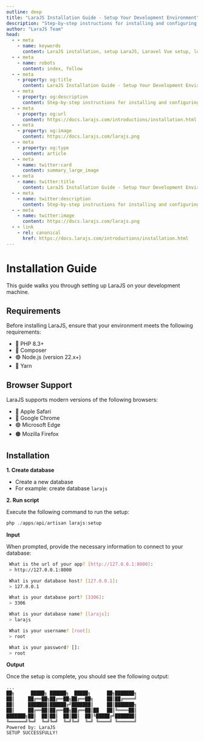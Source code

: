 ```yaml
---
outline: deep
title: "LaraJS Installation Guide - Setup Your Development Environment"
description: "Step-by-step instructions for installing and configuring LaraJS, the Laravel & Vue.js low-code platform for rapid application development"
author: "LaraJS Team"
head:
  - - meta
    - name: keywords
      content: LaraJS installation, setup LaraJS, Laravel Vue setup, low-code platform installation, LaraJS configuration, Laravel development environment, Vue.js setup, web application setup
  - - meta
    - name: robots
      content: index, follow
  - - meta
    - property: og:title
      content: LaraJS Installation Guide - Setup Your Development Environment
  - - meta
    - property: og:description
      content: Step-by-step instructions for installing and configuring LaraJS, the Laravel & Vue.js low-code platform for rapid application development
  - - meta
    - property: og:url
      content: https://docs.larajs.com/introductions/installation.html
  - - meta
    - property: og:image
      content: https://docs.larajs.com/larajs.png
  - - meta
    - property: og:type
      content: article
  - - meta
    - name: twitter:card
      content: summary_large_image
  - - meta
    - name: twitter:title
      content: LaraJS Installation Guide - Setup Your Development Environment
  - - meta
    - name: twitter:description
      content: Step-by-step instructions for installing and configuring LaraJS, the Laravel & Vue.js low-code platform
  - - meta
    - name: twitter:image
      content: https://docs.larajs.com/larajs.png
  - - link
    - rel: canonical
      href: https://docs.larajs.com/introductions/installation.html
---
```


# Installation Guide

This guide walks you through setting up LaraJS on your development machine.

## Requirements

Before installing LaraJS, ensure that your environment meets the following requirements:

- 🐘 PHP 8.3+
- 🎼 Composer
- 🟢 Node.js (version 22.x+)
- 🧶 Yarn

## Browser Support

LaraJS supports modern versions of the following browsers:

- 🍏 Apple Safari
- 🔵 Google Chrome
- 🟣 Microsoft Edge
- 🟠 Mozilla Firefox

## Installation

**1. Create database**

- Create a new database
- For example: create database `larajs`

**2. Run script**

Execute the following command to run the setup:

```php
php ./apps/api/artisan larajs:setup
```

**Input**

When prompted, provide the necessary information to connect to your database:

```bash
 What is the url of your app? [http://127.0.0.1:8000]:
 > http://127.0.0.1:8000

 What is your database host? [127.0.0.1]:
 > 127.0.0.1

 What is your database port? [3306]:
 > 3306

 What is your database name? [larajs]:
 > larajs

 What is your username? [root]:
 > root

 What is your password? []:
 > root

```

**Output**

Once the setup is complete, you should see the following output:

```bash
...
██╗      █████╗ ██████╗  █████╗      ██╗███████╗
██║     ██╔══██╗██╔══██╗██╔══██╗     ██║██╔════╝
██║     ███████║██████╔╝███████║     ██║███████╗
██║     ██╔══██║██╔══██╗██╔══██║██   ██║╚════██║
███████╗██║  ██║██║  ██║██║  ██║╚█████╔╝███████║
╚══════╝╚═╝  ╚═╝╚═╝  ╚═╝╚═╝  ╚═╝ ╚════╝ ╚══════╝
Powered by: LaraJS
SETUP SUCCESSFULLY!

```
